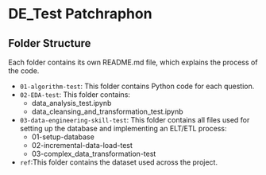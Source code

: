 # DE_Test Patchraphon
## Folder Structure
Each folder contains its own README.md file, which explains the process of the code.
- `01-algorithm-test`: This folder contains Python code for each question.
- `02-EDA-test`: This folder contains:
    - data_analysis_test.ipynb
    - data_cleansing_and_transformation_test.ipynb
- `03-data-engineering-skill-test`: This folder contains all files used for setting up the database and implementing an ELT/ETL process:
    - 01-setup-database
    - 02-incremental-data-load-test
    - 03-complex_data_transformation-test
- `ref`:This folder contains the dataset used across the project.
